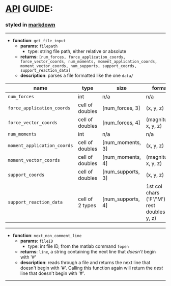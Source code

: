 # [API](https://en.wikipedia.org/wiki/Application_programming_interface) GUIDE:
### styled in [markdown](https://help.github.com/articles/basic-writing-and-formatting-syntax/)
-------------
* **function**: `get_file_input`
  * **params**: `filepath`
    * type: string file path, either relative or absolute
  * **returns**: `[num_forces, force_application_coords, force_vector_coords, num_moments, moment_application_coords, moment_vector_coords, num_supports, support_coords, support_reaction_data]`
  * **description**: parses a file formatted like the one `data/`

|name                       |type            |size             |format|
|----                       |----            |----             |------|
|`num_forces`               |int             |n/a              |n/a|
|`force_application_coords` |cell of doubles |[num_forces, 3]  |(x, y, z)|
|`force_vector_coords`      |cell of doubles |[num_forces, 4]  |(magnitude, x, y, z)|
|`num_moments`              |int             |n/a              |n/a|
|`moment_application_coords`|cell of doubles |[num_moments, 3] |(x, y, z)|
|`moment_vector_coords`     |cell of doubles |[num_moments, 4] |(magnitude, x, y, z)|
|`support_coords`           |cell of doubles |[num_supports, 3]|(x, y, z)|
|`support_reaction_data`    |cell of 2 types |[num_supports, 4]|1st col chars ('F'/'M'), rest doubles (x, y, z)|

-------------
* **function**: `next_non_comment_line`
  * **params**: `fileID`
    * type: int file ID, from the matlab command `fopen`
  * **returns**: `line`, a string containing the next line that _doesn't_ begin with '#'
  * **description**: reads through a file and returns the next line that doesn't begin with '#'. Calling this function again will return the *next* line that doesn't begin with '#'.

-------------
